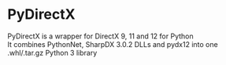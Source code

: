 # PyDirectX
PyDirectX is a wrapper for DirectX 9, 11 and 12 for Python <br>
It combines PythonNet, SharpDX 3.0.2 DLLs and pydx12 into one .whl/.tar.gz Python 3 library <br>
